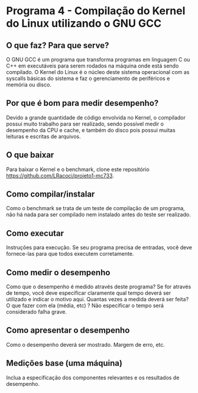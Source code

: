 
# Programa 4 - Compilação do Kernel do Linux utilizando o GNU GCC
## O que faz? Para que serve?
O GNU GCC é um programa que transforma programas em linguagem C ou C++ em executáveis para serem rodados na máquina onde está sendo compilado. O Kernel do Linux é o núcleo deste sistema operacional com as syscalls básicas do sistema e faz o gerenciamento de periféricos e memória ou disco.
## Por que é bom para medir desempenho?
Devido a grande quantidade de código envolvida no Kernel, o compilador possui muito trabalho para ser realizado, sendo possível medir o desempenho da CPU e cache, e também do disco pois possui muitas leituras e escritas de arquivos.
## O que baixar
Para baixar o Kernel e o benchmark, clone este repositório https://github.com/LRacoci/projeto1-mc733.
## Como compilar/instalar
Como o benchmark se trata de um teste de compilação de um programa, não há nada para ser compilado nem instalado antes do teste ser realizado.
## Como executar
Instruções para execução. Se seu programa precisa de entradas, você deve fornece-las para que todos executem corretamente.
## Como medir o desempenho
Como que o desempenho é medido através deste programa? Se for através de tempo, você deve especificar claramente qual tempo deverá ser utilizado e indicar o motivo aqui. Quantas vezes a medida deverá ser feita? O que fazer com ela (média, etc) ? Não especificar o tempo será considerado falha grave.
## Como apresentar o desempenho
Como o desempenho deverá ser mostrado. Margem de erro, etc. 
## Medições base (uma máquina)
Inclua a especificação dos componentes relevantes e os resultados de desempenho.
